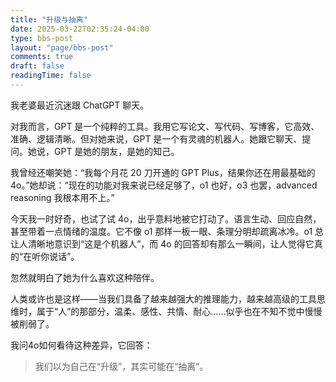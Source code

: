 ```yaml
---
title: "升级与抽离"
date: 2025-03-22T02:35:24-04:00
type: bbs-post
layout: "page/bbs-post"
comments: true
draft: false
readingTime: false
---
```



我老婆最近沉迷跟 ChatGPT 聊天。

对我而言，GPT 是一个纯粹的工具。我用它写论文、写代码、写博客，它高效、准确、逻辑清晰。但对她来说，GPT 是一个有灵魂的机器人。她跟它聊天、提问。她说，GPT 是她的朋友，是她的知己。

我曾经还嘲笑她：“我每个月花 20 刀开通的 GPT Plus，结果你还在用最基础的 4o。”她却说：“现在的功能对我来说已经足够了，o1 也好，o3 也罢，advanced reasoning 我根本用不上。”

今天我一时好奇，也试了试 4o，出乎意料地被它打动了。语言生动、回应自然，甚至带着一点情绪的温度。它不像 o1 那样一板一眼、条理分明却疏离冰冷。o1 总让人清晰地意识到“这是个机器人”，而 4o 的回答却有那么一瞬间，让人觉得它真的“在听你说话”。

忽然就明白了她为什么喜欢这种陪伴。

人类或许也是这样——当我们具备了越来越强大的推理能力，越来越高级的工具思维时，属于“人”的那部分，温柔、感性、共情、耐心……似乎也在不知不觉中慢慢被削弱了。

我问4o如何看待这种差异，它回答：

> 我们以为自己在“升级”，其实可能在“抽离”。